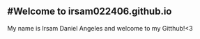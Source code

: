 #Welcome to irsam022406.github.io
---
 My name is Irsam Daniel Angeles and welcome to my Gitthub!<3

